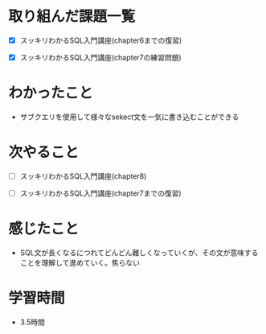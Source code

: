 # 取り組んだ課題一覧

- [x] スッキリわかるSQL入門講座(chapter6までの復習)

- [x] スッキリわかるSQL入門講座(chapter7の練習問題)

# わかったこと

- サブクエリを使用して様々なsekect文を一気に書き込むことができる

# 次やること

- [ ] スッキリわかるSQL入門講座(chapter8)

- [ ] スッキリわかるSQL入門講座(chapter7までの復習)


# 感じたこと

- SQL文が長くなるにつれてどんどん難しくなっていくが、その文が意味することを理解して進めていく。焦らない

# 学習時間

- 3.5時間